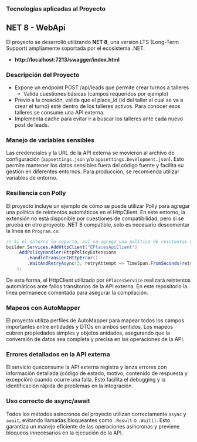 ### Tecnologías aplicadas al Proyecto

## NET 8 - WebApi
El proyecto se desarrolló utilizando **NET 8**, una versión LTS (Long-Term Support) ampliamente soportada por el ecosistema .NET.
- **http://localhost:7213/swagger/index.html**

### Descripción del Proyecto
- Expone un endpoint POST /api/leads que permite crear turnos a talleres
  - Valida cuestiones básicas (campos requeridos por ejemplo)
- Previo a la creación, valida que el place_id (id del taller al cual se va a crear el turno) esté dentro de los talleres activos. Para conocer esos talleres se consume una API externa.
- Implementa cache para evitar ir a buscar los talleres ante cada nuevo post de leads.

### Manejo de variables sensibles

Las credenciales y la URL de la API externa se movieron al archivo de configuración (`appsettings.json` y/o `appsettings.Development.json`). Esto permite mantener los datos sensibles fuera del código fuente y facilita su gestión en diferentes entornos. Para producción, se recomienda utilizar variables de entorno.

### Resiliencia con Polly

El proyecto incluye un ejemplo de cómo se puede utilizar Polly para agregar una política de reintentos automáticos en el HttpClient. En este entorno, la extensión no está disponible por cuestiones de compatibilidad, pero si se prueba en otro proyecto .NET 8 compatible, solo es necesario descomentar la línea en `Program.cs`:

```csharp
// Si el entorno lo soporta, así se agrega una política de reintentos con Polly:
builder.Services.AddHttpClient("EPlacesApiClient")
    .AddPolicyHandler(HttpPolicyExtensions
        .HandleTransientHttpError()
        .WaitAndRetryAsync(3, retryAttempt => TimeSpan.FromSeconds(retryAttempt))
    );
```

De esta forma, el HttpClient utilizado por `EPlacesService` realizará reintentos automáticos ante fallos transitorios de la API externa. En este repositorio la línea permanece comentada para asegurar la compilación.

### Mapeos con AutoMapper

El proyecto utiliza perfiles de AutoMapper para mapear todos los campos importantes entre entidades y DTOs en ambos sentidos. Los mapeos cubren propiedades simples y objetos anidados, asegurando que la conversión de datos sea completa y precisa en las operaciones de la API.

### Errores detallados en la API externa

El servicio queconsume la API externa registra y lanza errores con información detallada (código de estado, motivo, contenido de respuesta y excepción) cuando ocurre una falla. Esto facilita el debugging y la identificación rápida de problemas en la integración.

### Uso correcto de async/await

Todos los métodos asíncronos del proyecto utilizan correctamente `async` y `await`, evitando llamadas bloqueantes como `.Result` o `.Wait()`. Esto garantiza un manejo eficiente de las operaciones asíncronas y previene bloqueos innecesarios en la ejecución de la API.

